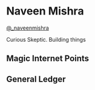 # Naveen Mishra

[@_naveenmishra](https://twitter.com/_naveenmishra)

Curious Skeptic. Building things

## Magic Internet Points

## General Ledger
